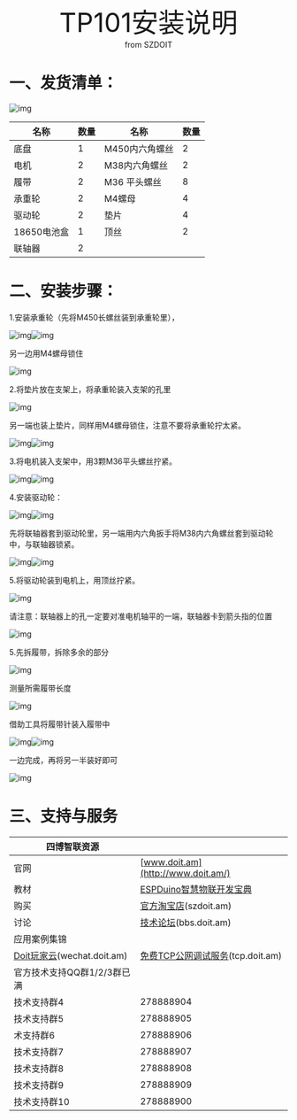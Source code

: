  <center> <font size=10>TP101安装说明 </font></center>

<center> from SZDOIT </center> 

# 一、发货清单：

![img](https://github.com/SmartArduino/zhdocs/raw/master/zhSmartCAR/TP_Series/TP101/wps1.jpg)

| 名称        | 数量 | 名称           | 数量 |
| ----------- | ---- | -------------- | ---- |
| 底盘        | 1    | M450内六角螺丝 | 2    |
| 电机        | 2    | M38内六角螺丝  | 2    |
| 履带        | 2    | M36 平头螺丝   | 8    |
| 承重轮      | 2    | M4螺母         | 4    |
| 驱动轮      | 2    | 垫片           | 4    |
| 18650电池盒 | 1    | 顶丝           | 2    |
| 联轴器      | 2    |                |      |

# 二、安装步骤：

1.安装承重轮（先将M450长螺丝装到承重轮里），

![img](https://github.com/SmartArduino/zhdocs/raw/master/zhSmartCAR/TP_Series/TP101/wps2.jpg)![img](https://github.com/SmartArduino/zhdocs/raw/master/zhSmartCAR/TP_Series/TP101/wps3.jpg)  

另一边用M4螺母锁住

![img](https://github.com/SmartArduino/zhdocs/raw/master/zhSmartCAR/TP_Series/TP101/wps4.jpg) 

2.将垫片放在支架上，将承重轮装入支架的孔里

![img](https://github.com/SmartArduino/zhdocs/raw/master/zhSmartCAR/TP_Series/TP101/wps5.jpg) 

另一端也装上垫片，同样用M4螺母锁住，注意不要将承重轮拧太紧。

![img](https://github.com/SmartArduino/zhdocs/raw/master/zhSmartCAR/TP_Series/TP101/wps6.jpg)![img](https://github.com/SmartArduino/zhdocs/raw/master/zhSmartCAR/TP_Series/TP101/wps7.jpg) 

3.将电机装入支架中，用3颗M36平头螺丝拧紧。

![img](https://github.com/SmartArduino/zhdocs/raw/master/zhSmartCAR/TP_Series/TP101/wps8.jpg)![img](https://github.com/SmartArduino/zhdocs/raw/master/zhSmartCAR/TP_Series/TP101/wps9.jpg) 

4.安装驱动轮：

![img](https://github.com/SmartArduino/zhdocs/raw/master/zhSmartCAR/TP_Series/TP101/wps10.png)![img](https://github.com/SmartArduino/zhdocs/raw/master/zhSmartCAR/TP_Series/TP101/wps11.png) 

先将联轴器套到驱动轮里，另一端用内六角扳手将M38内六角螺丝套到驱动轮中，与联轴器锁紧。

![img](https://github.com/SmartArduino/zhdocs/raw/master/zhSmartCAR/TP_Series/TP101/wps12.jpg)![img](https://github.com/SmartArduino/zhdocs/raw/master/zhSmartCAR/TP_Series/TP101/wps13.jpg) 

5.将驱动轮装到电机上，用顶丝拧紧。

![img](https://github.com/SmartArduino/zhdocs/raw/master/zhSmartCAR/TP_Series/TP101/wps14.jpg) 

请注意：联轴器上的孔一定要对准电机轴平的一端，联轴器卡到箭头指的位置

![img](https://github.com/SmartArduino/zhdocs/raw/master/zhSmartCAR/TP_Series/TP101/wps15.png)

5.先拆履带，拆除多余的部分

![img](https://github.com/SmartArduino/zhdocs/raw/master/zhSmartCAR/TP_Series/TP101/wps16.jpg) 

测量所需履带长度

![img](https://github.com/SmartArduino/zhdocs/raw/master/zhSmartCAR/TP_Series/TP101/wps17.jpg) 

借助工具将履带针装入履带中

![img](https://github.com/SmartArduino/zhdocs/raw/master/zhSmartCAR/TP_Series/TP101/wps18.jpg)![img](https://github.com/SmartArduino/zhdocs/raw/master/zhSmartCAR/TP_Series/TP101/wps19.jpg) 

一边完成，再将另一半装好即可

![img](https://github.com/SmartArduino/zhdocs/raw/master/zhSmartCAR/TP_Series/TP101/wps20.png) 

#  三、支持与服务

| 四博智联资源                                        |                                                              |
| --------------------------------------------------- | ------------------------------------------------------------ |
| 官网                                                | [www.doit.am](http://www.doit.am/)                           |
| 教材                                                | [ESPDuino智慧物联开发宝典](https://item.taobao.com/item.htm?spm=a1z10.3-c.w4002-7420449993.9.Bgp1Ll&id=520583000610) |
| 购买                                                | [官方淘宝店](https://szdoit.taobao.com/)(szdoit.am)          |
| 讨论                                                | [技术论坛](http://bbs.doit.am/forum.php)(bbs.doit.am)        |
| 应用案例集锦                                        |                                                              |
| [Doit玩家云](http://wechat.doit.am)(wechat.doit.am) | [免费TCP公网调试服务](http://tcp.doit.am)(tcp.doit.am)       |
| 官方技术支持QQ群1/2/3群已满                         |                                                              |
| 技术支持群4                                         | 278888904                                                    |
| 技术支持群5                                         | 278888905                                                    |
| 术支持群6                                           | 278888906                                                    |
| 技术支持群7                                         | 278888907                                                    |
| 技术支持群8                                         | 278888908                                                    |
| 技术支持群9                                         | 278888909                                                    |
| 技术支持群10                                        | 278888900                                                    |